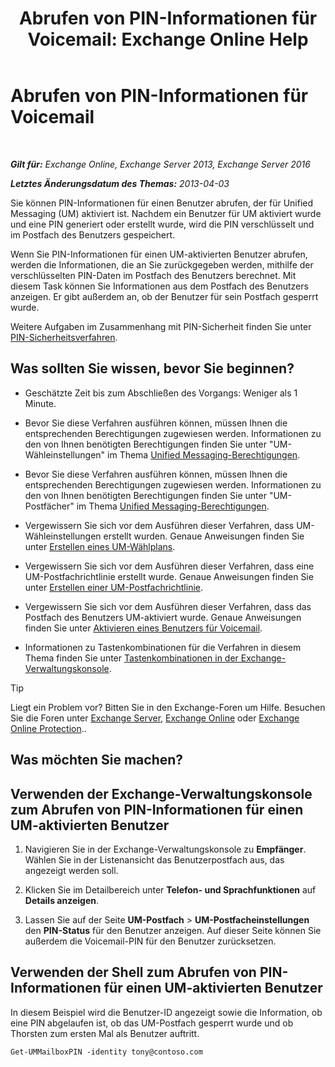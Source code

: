 ﻿---
title: 'Abrufen von PIN-Informationen für Voicemail: Exchange Online Help'
TOCTitle: Abrufen von PIN-Informationen für Voicemail
ms:assetid: 01517cca-99fe-46b2-b586-19e8d2707728
ms:mtpsurl: https://technet.microsoft.com/de-de/library/Aa995900(v=EXCHG.150)
ms:contentKeyID: 54651492
ms.date: 05/23/2018
mtps_version: v=EXCHG.150
ms.translationtype: MT
---

# Abrufen von PIN-Informationen für Voicemail

 

_**Gilt für:** Exchange Online, Exchange Server 2013, Exchange Server 2016_

_**Letztes Änderungsdatum des Themas:** 2013-04-03_

Sie können PIN-Informationen für einen Benutzer abrufen, der für Unified Messaging (UM) aktiviert ist. Nachdem ein Benutzer für UM aktiviert wurde und eine PIN generiert oder erstellt wurde, wird die PIN verschlüsselt und im Postfach des Benutzers gespeichert.

Wenn Sie PIN-Informationen für einen UM-aktivierten Benutzer abrufen, werden die Informationen, die an Sie zurückgegeben werden, mithilfe der verschlüsselten PIN-Daten im Postfach des Benutzers berechnet. Mit diesem Task können Sie Informationen aus dem Postfach des Benutzers anzeigen. Er gibt außerdem an, ob der Benutzer für sein Postfach gesperrt wurde.

Weitere Aufgaben im Zusammenhang mit PIN-Sicherheit finden Sie unter [PIN-Sicherheitsverfahren](pin-security-procedures-exchange-2013-help.md).

## Was sollten Sie wissen, bevor Sie beginnen?

  - Geschätzte Zeit bis zum Abschließen des Vorgangs: Weniger als 1 Minute.

  - Bevor Sie diese Verfahren ausführen können, müssen Ihnen die entsprechenden Berechtigungen zugewiesen werden. Informationen zu den von Ihnen benötigten Berechtigungen finden Sie unter "UM-Wähleinstellungen" im Thema [Unified Messaging-Berechtigungen](unified-messaging-permissions-exchange-2013-help.md).

  - Bevor Sie diese Verfahren ausführen können, müssen Ihnen die entsprechenden Berechtigungen zugewiesen werden. Informationen zu den von Ihnen benötigten Berechtigungen finden Sie unter "UM-Postfächer" im Thema [Unified Messaging-Berechtigungen](unified-messaging-permissions-exchange-2013-help.md).

  - Vergewissern Sie sich vor dem Ausführen dieser Verfahren, dass UM-Wähleinstellungen erstellt wurden. Genaue Anweisungen finden Sie unter [Erstellen eines UM-Wählplans](https://technet.microsoft.com/de-de/library/Bb123819(v=EXCHG.150)).

  - Vergewissern Sie sich vor dem Ausführen dieser Verfahren, dass eine UM-Postfachrichtlinie erstellt wurde. Genaue Anweisungen finden Sie unter [Erstellen einer UM-Postfachrichtlinie](https://technet.microsoft.com/de-de/library/Bb123510(v=EXCHG.150)).

  - Vergewissern Sie sich vor dem Ausführen dieser Verfahren, dass das Postfach des Benutzers UM-aktiviert wurde. Genaue Anweisungen finden Sie unter [Aktivieren eines Benutzers für Voicemail](https://technet.microsoft.com/de-de/library/Bb124147(v=EXCHG.150)).

  - Informationen zu Tastenkombinationen für die Verfahren in diesem Thema finden Sie unter [Tastenkombinationen in der Exchange-Verwaltungskonsole](keyboard-shortcuts-in-the-exchange-admin-center-exchange-online-protection-help.md).


> [!TIP]
> Liegt ein Problem vor? Bitten Sie in den Exchange-Foren um Hilfe. Besuchen Sie die Foren unter <A href="https://go.microsoft.com/fwlink/p/?linkid=60612">Exchange Server</A>, <A href="https://go.microsoft.com/fwlink/p/?linkid=267542">Exchange Online</A> oder <A href="https://go.microsoft.com/fwlink/p/?linkid=285351">Exchange Online Protection</A>..



## Was möchten Sie machen?

## Verwenden der Exchange-Verwaltungskonsole zum Abrufen von PIN-Informationen für einen UM-aktivierten Benutzer

1.  Navigieren Sie in der Exchange-Verwaltungskonsole zu **Empfänger**. Wählen Sie in der Listenansicht das Benutzerpostfach aus, das angezeigt werden soll.

2.  Klicken Sie im Detailbereich unter **Telefon- und Sprachfunktionen** auf **Details anzeigen**.

3.  Lassen Sie auf der Seite **UM-Postfach** \> **UM-Postfacheinstellungen** den **PIN-Status** für den Benutzer anzeigen. Auf dieser Seite können Sie außerdem die Voicemail-PIN für den Benutzer zurücksetzen.

## Verwenden der Shell zum Abrufen von PIN-Informationen für einen UM-aktivierten Benutzer

In diesem Beispiel wird die Benutzer-ID angezeigt sowie die Information, ob eine PIN abgelaufen ist, ob das UM-Postfach gesperrt wurde und ob Thorsten zum ersten Mal als Benutzer auftritt.

    Get-UMMailboxPIN -identity tony@contoso.com

